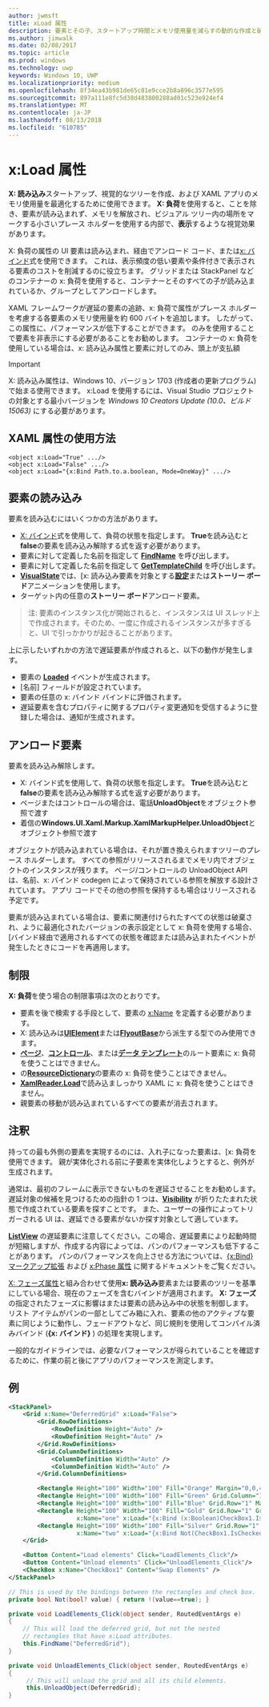 ```yaml
---
author: jwmsft
title: xLoad 属性
description: 要素とその子、スタートアップ時間とメモリ使用量を減らすの動的な作成と破棄 xLoad を有効にします。
ms.author: jimwalk
ms.date: 02/08/2017
ms.topic: article
ms.prod: windows
ms.technology: uwp
keywords: Windows 10, UWP
ms.localizationpriority: medium
ms.openlocfilehash: 8f34ea43b981de65c81e9cce2b8a896c3577e595
ms.sourcegitcommit: 897a111e8fc5d38d483800288ad01c523e924ef4
ms.translationtype: MT
ms.contentlocale: ja-JP
ms.lasthandoff: 08/13/2018
ms.locfileid: "610785"
---
```

# <a name="xload-attribute"></a>x:Load 属性

**X: 読み込み**スタートアップ、視覚的なツリーを作成、および XAML アプリのメモリ使用量を最適化するために使用できます。 **X: 負荷**を使用すると、ことを除き、要素が読み込まれず、メモリを解放され、ビジュアル ツリー内の場所をマークする小さいプレース ホルダーを使用する内部で、**表示**するような視覚効果があります。

X: 負荷の属性の UI 要素は読み込まれ、経由でアンロード コード、または[x: バインド](x-bind-markup-extension.md)式を使用できます。 これは、表示頻度の低い要素や条件付きで表示される要素のコストを削減するのに役立ちます。 グリッドまたは StackPanel などのコンテナーの x: 負荷を使用すると、コンテナーとそのすべての子が読み込まれているか、グループとしてアンロードします。

XAML フレームワークが遅延の要素の追跡、x: 負荷で属性がプレース ホルダーを考慮する各要素のメモリ使用量を約 600 バイトを追加します。 したがって、この属性に、パフォーマンスが低下することができます。 のみを使用することで要素を非表示にする必要があることをお勧めします。 コンテナーの x: 負荷を使用している場合は、x: 読み込み属性と要素に対してのみ、頭上が支払額

> [!IMPORTANT]
> X: 読み込み属性は、Windows 10、バージョン 1703 (作成者の更新プログラム) で始まる使用できます。 x:Load を使用するには、Visual Studio プロジェクトの対象とする最小バージョンを *Windows 10 Creators Update (10.0、ビルド 15063)* にする必要があります。

## <a name="xaml-attribute-usage"></a>XAML 属性の使用方法

``` syntax
<object x:Load="True" .../>
<object x:Load="False" .../>
<object x:Load="{x:Bind Path.to.a.boolean, Mode=OneWay}" .../>
```

## <a name="loading-elements"></a>要素の読み込み

要素を読み込むにはいくつかの方法があります。

- [X: バインド](x-bind-markup-extension.md)式を使用して、負荷の状態を指定します。 **True**を読み込むと**false**の要素を読み込み解除する式を返す必要があります。
- 要素に対して定義した名前を指定して [**FindName**](https://msdn.microsoft.com/library/windows/apps/br208715) を呼び出します。
- 要素に対して定義した名前を指定して [**GetTemplateChild**](https://msdn.microsoft.com/library/windows/apps/br209416) を呼び出します。
- [**VisualState**](https://msdn.microsoft.com/library/windows/apps/br209007)では、[x: 読み込み要素を対象とする[**設定**](https://msdn.microsoft.com/library/windows/apps/br208817)または**ストーリー ボード**アニメーションを使用します。
- ターゲット内の任意の**ストーリー ボード**アンロード要素。

> 注: 要素のインスタンス化が開始されると、インスタンスは UI スレッド上で作成されます。そのため、一度に作成されるインスタンスが多すぎると、UI で引っかかりが起きることがあります。

上に示したいずれかの方法で遅延要素が作成されると、以下の動作が発生します。

- 要素の [**Loaded**](https://msdn.microsoft.com/library/windows/apps/br208723) イベントが生成されます。
- [名前] フィールドが設定されています。
- 要素の任意の x: バインド バインドに評価されます。
- 遅延要素を含むプロパティに関するプロパティ変更通知を受信するように登録した場合は、通知が生成されます。

## <a name="unloading-elements"></a>アンロード要素

要素を読み込み解除します。

- X: バインド式を使用して、負荷の状態を指定します。 **True**を読み込むと**false**の要素を読み込み解除する式を返す必要があります。
- ページまたはコントロールの場合は、電話**UnloadObject**をオブジェクト参照で渡す
- 着信の**Windows.UI.Xaml.Markup.XamlMarkupHelper.UnloadObject**とオブジェクト参照で渡す

オブジェクトが読み込まれている場合は、それが置き換えられますツリーのプレース ホルダーします。 すべての参照がリリースされるまでメモリ内でオブジェクトのインスタンスが残ります。 ページ/コントロールの UnloadObject API は、名前、x: バインド codegen によって保持されている参照を解放する設計されています。 アプリ コードでその他の参照を保持するも場合はリリースされる予定です。

要素が読み込まれている場合は、要素に関連付けられたすべての状態は破棄され、ように最適化されたバージョンの表示設定として x: 負荷を使用する場合、[バインド経由で適用されるすべての状態を確認または読み込まれたイベントが発生したときにコードを再適用します。

## <a name="restrictions"></a>制限

**X: 負荷**を使う場合の制限事項は次のとおりです。

- 要素を後で検索する手段として、要素の [x:Name](x-name-attribute.md) を定義する必要があります。
- X: 読み込みは[**UIElement**](https://msdn.microsoft.com/library/windows/apps/br208911)または[**FlyoutBase**](https://msdn.microsoft.com/library/windows/apps/dn279249)から派生する型でのみ使用できます。
- [**ページ**](https://msdn.microsoft.com/library/windows/apps/windows.ui.xaml.controls.page)、[**コントロール**](https://msdn.microsoft.com/library/windows/apps/windows.ui.xaml.controls.usercontrol)、または[**データ テンプレート**](https://msdn.microsoft.com/library/windows/apps/br242348)のルート要素に x: 負荷を使うことはできません。
- の[**ResourceDictionary**](https://msdn.microsoft.com/library/windows/apps/br208794)の要素の x: 負荷を使うことはできません。
- [**XamlReader.Load**](https://msdn.microsoft.com/library/windows/apps/br228048)で読み込ましっかり XAML に x: 負荷を使うことはできません。
- 親要素の移動が読み込まれているすべての要素が消去されます。

## <a name="remarks"></a>注釈

持っての最も外側の要素を実現するのには、入れ子になった要素は、[x: 負荷を使用できます。  親が実体化される前に子要素を実体化しようとすると、例外が生成されます。

通常は、最初のフレームに表示できないものを遅延させることをお勧めします。 遅延対象の候補を見つけるための指針の 1 つは、[**Visibility**](https://msdn.microsoft.com/library/windows/apps/br208992) が折りたたまれた状態で作成されている要素を探すことです。 また、ユーザーの操作によってトリガーされる UI は、遅延できる要素がないか探す対象として適しています。

[**ListView**](https://msdn.microsoft.com/library/windows/apps/br242878) の遅延要素に注意してください。この場合、遅延要素により起動時間が短縮しますが、作成する内容によっては、パンのパフォーマンスも低下することがあります。 パンのパフォーマンスを向上させる方法については、[{x:Bind} マークアップ拡張](x-bind-markup-extension.md) および [x:Phase 属性](x-phase-attribute.md) に関するドキュメントをご覧ください。

[X: フェーズ属性](x-phase-attribute.md)と組み合わせて使用**x: 読み込み**要素または要素のツリーを基準にしている場合、現在のフェーズを含むバインドが適用されます。 **X: フェーズ**の指定されたフェーズに影響はまたは要素の読み込み中の状態を制御します。 リスト アイテムがパンの一部としてごみ箱に入れ、要素の他のアクティブな要素に同じように動作し、フェードアウトなど、同じ規則を使用してコンパイル済みバインド (**{x: バインド}** ) の処理を実現します。

一般的なガイドラインでは、必要なパフォーマンスが得られていることを確認するために、作業の前と後にアプリのパフォーマンスを測定します。

## <a name="example"></a>例

```xml
<StackPanel>
    <Grid x:Name="DeferredGrid" x:Load="False">
        <Grid.RowDefinitions>
            <RowDefinition Height="Auto" />
            <RowDefinition Height="Auto" />
        </Grid.RowDefinitions>
        <Grid.ColumnDefinitions>
            <ColumnDefinition Width="Auto" />
            <ColumnDefinition Width="Auto" />
        </Grid.ColumnDefinitions>

        <Rectangle Height="100" Width="100" Fill="Orange" Margin="0,0,4,4"/>
        <Rectangle Height="100" Width="100" Fill="Green" Grid.Column="1" Margin="4,0,0,4"/>
        <Rectangle Height="100" Width="100" Fill="Blue" Grid.Row="1" Margin="0,4,4,0"/>
        <Rectangle Height="100" Width="100" Fill="Gold" Grid.Row="1" Grid.Column="1" Margin="4,4,0,0"
                   x:Name="one" x:Load="{x:Bind (x:Boolean)CheckBox1.IsChecked, Mode=OneWay}"/>
        <Rectangle Height="100" Width="100" Fill="Silver" Grid.Row="1" Grid.Column="1" Margin="4,4,0,0"
                   x:Name="two" x:Load="{x:Bind Not(CheckBox1.IsChecked), Mode=OneWay}"/>
    </Grid>

    <Button Content="Load elements" Click="LoadElements_Click"/>
    <Button Content="Unload elements" Click="UnloadElements_Click"/>
    <CheckBox x:Name="CheckBox1" Content="Swap Elements" />
</StackPanel>
```

```csharp
// This is used by the bindings between the rectangles and check box.
private bool Not(bool? value) { return !(value==true); }

private void LoadElements_Click(object sender, RoutedEventArgs e)
{
    // This will load the deferred grid, but not the nested
    // rectangles that have x:Load attributes.
    this.FindName("DeferredGrid"); 
}

private void UnloadElements_Click(object sender, RoutedEventArgs e)
{
     // This will unload the grid and all its child elements.
     this.UnloadObject(DeferredGrid);
}
```

